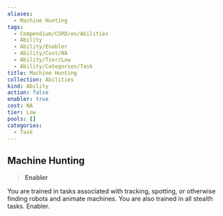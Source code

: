 ```yaml
---
aliases:
  - Machine Hunting
tags:
  - Compendium/CSRD/en/Abilities
  - Ability
  - Ability/Enabler
  - Ability/Cost/NA
  - Ability/Tier/Low
  - Ability/Categories/Task
title: Machine Hunting
collection: Abilities
kind: Ability
action: false
enabler: true
cost: NA
tier: Low
pools: []
categories:
  - Task
---
```

## Machine Hunting  
>**Enabler**
  
You are trained in tasks associated with tracking, spotting, or otherwise finding robots and animate machines. You are also trained in all stealth tasks. Enabler.